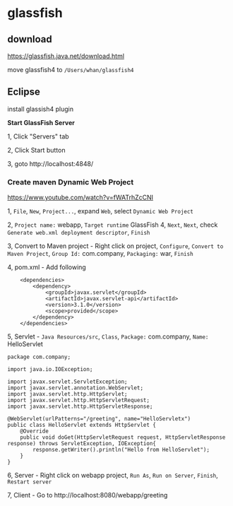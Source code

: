 # glassfish

## download

https://glassfish.java.net/download.html

move glassfish4 to `/Users/whan/glassfish4`

## Eclipse

install glassish4 plugin

**Start GlassFish Server**

1, Click "Servers" tab

2, Click Start button

3, goto http://localhost:4848/

### Create maven Dynamic Web Project

https://www.youtube.com/watch?v=fWATrhZcCNI

1, `File`, `New`, `Project...`, expand `Web`, select `Dynamic Web Project` 

2, `Project name:` webapp, `Target runtime` GlassFish 4, `Next`, `Next`, check `Generate web.xml deployment descriptor`, `Finish`

3, Convert to Maven project - Right click on project, `Configure`, `Convert to Maven Project`, `Group Id:` com.company, `Packaging:` war, `Finish`

4, pom.xml - Add following

```
    <dependencies>
        <dependency>
            <groupId>javax.servlet</groupId>
            <artifactId>javax.servlet-api</artifactId>
            <version>3.1.0</version>
            <scope>provided</scope>
        </dependency>
    </dependencies>
```

5, Servlet - `Java Resources/src`, `Class`, `Package:` com.company, `Name:` HelloServlet

```
package com.company;

import java.io.IOException;

import javax.servlet.ServletException;
import javax.servlet.annotation.WebServlet;
import javax.servlet.http.HttpServlet;
import javax.servlet.http.HttpServletRequest;
import javax.servlet.http.HttpServletResponse;

@WebServlet(urlPatterns="/greeting", name="HelloServletx")
public class HelloServlet extends HttpServlet {
	@Override
	public void doGet(HttpServletRequest request, HttpServletResponse response) throws ServletException, IOException{
		response.getWriter().println("Hello from HelloServlet");
	}
}
```

6, Server - Right click on webapp project, `Run As`, `Run on Server`, `Finish`, `Restart server`

7, Client - Go to http://localhost:8080/webapp/greeting
